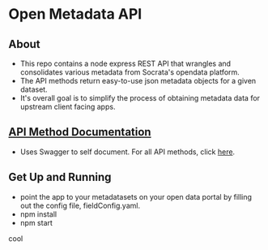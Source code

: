 # Open Metadata API

## About

* This repo contains a node express REST API that wrangles and consolidates various metadata from Socrata's opendata platform.
* The API methods return easy-to-use json metadata objects for a given dataset.
* It's overall goal is to simplify the process of obtaining metadata data for upstream client facing apps.

## [API Method Documentation](http://metadata.datasf.org/docs/#!/default/)
* Uses Swagger to self document. For all API methods, click [here](http://metadatasf.tk/docs/#!/default/).

## Get Up and Running
* point the app to your metadatasets on your open data portal by filling out the config file, fieldConfig.yaml.
* npm install
* npm start

cool

